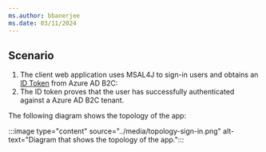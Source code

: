 ```yaml
---
ms.author: bbanerjee
ms.date: 03/11/2024
---
```


## Scenario

1. The client web application uses MSAL4J to sign-in users and obtains an [ID Token](/entra/identity-platform/id-tokens) from Azure AD B2C:
1. The ID token proves that the user has successfully authenticated against a Azure AD B2C tenant.

The following diagram shows the topology of the app:

:::image type="content" source="../media/topology-sign-in.png" alt-text="Diagram that shows the topology of the app.":::
